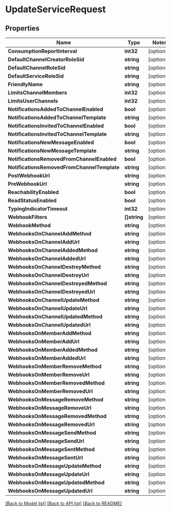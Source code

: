 # UpdateServiceRequest

## Properties
Name | Type | Notes
------------ | ------------- | -------------
**ConsumptionReportInterval** | **int32** | [optional] 
**DefaultChannelCreatorRoleSid** | **string** | [optional] 
**DefaultChannelRoleSid** | **string** | [optional] 
**DefaultServiceRoleSid** | **string** | [optional] 
**FriendlyName** | **string** | [optional] 
**LimitsChannelMembers** | **int32** | [optional] 
**LimitsUserChannels** | **int32** | [optional] 
**NotificationsAddedToChannelEnabled** | **bool** | [optional] 
**NotificationsAddedToChannelTemplate** | **string** | [optional] 
**NotificationsInvitedToChannelEnabled** | **bool** | [optional] 
**NotificationsInvitedToChannelTemplate** | **string** | [optional] 
**NotificationsNewMessageEnabled** | **bool** | [optional] 
**NotificationsNewMessageTemplate** | **string** | [optional] 
**NotificationsRemovedFromChannelEnabled** | **bool** | [optional] 
**NotificationsRemovedFromChannelTemplate** | **string** | [optional] 
**PostWebhookUrl** | **string** | [optional] 
**PreWebhookUrl** | **string** | [optional] 
**ReachabilityEnabled** | **bool** | [optional] 
**ReadStatusEnabled** | **bool** | [optional] 
**TypingIndicatorTimeout** | **int32** | [optional] 
**WebhookFilters** | **[]string** | [optional] 
**WebhookMethod** | **string** | [optional] 
**WebhooksOnChannelAddMethod** | **string** | [optional] 
**WebhooksOnChannelAddUrl** | **string** | [optional] 
**WebhooksOnChannelAddedMethod** | **string** | [optional] 
**WebhooksOnChannelAddedUrl** | **string** | [optional] 
**WebhooksOnChannelDestroyMethod** | **string** | [optional] 
**WebhooksOnChannelDestroyUrl** | **string** | [optional] 
**WebhooksOnChannelDestroyedMethod** | **string** | [optional] 
**WebhooksOnChannelDestroyedUrl** | **string** | [optional] 
**WebhooksOnChannelUpdateMethod** | **string** | [optional] 
**WebhooksOnChannelUpdateUrl** | **string** | [optional] 
**WebhooksOnChannelUpdatedMethod** | **string** | [optional] 
**WebhooksOnChannelUpdatedUrl** | **string** | [optional] 
**WebhooksOnMemberAddMethod** | **string** | [optional] 
**WebhooksOnMemberAddUrl** | **string** | [optional] 
**WebhooksOnMemberAddedMethod** | **string** | [optional] 
**WebhooksOnMemberAddedUrl** | **string** | [optional] 
**WebhooksOnMemberRemoveMethod** | **string** | [optional] 
**WebhooksOnMemberRemoveUrl** | **string** | [optional] 
**WebhooksOnMemberRemovedMethod** | **string** | [optional] 
**WebhooksOnMemberRemovedUrl** | **string** | [optional] 
**WebhooksOnMessageRemoveMethod** | **string** | [optional] 
**WebhooksOnMessageRemoveUrl** | **string** | [optional] 
**WebhooksOnMessageRemovedMethod** | **string** | [optional] 
**WebhooksOnMessageRemovedUrl** | **string** | [optional] 
**WebhooksOnMessageSendMethod** | **string** | [optional] 
**WebhooksOnMessageSendUrl** | **string** | [optional] 
**WebhooksOnMessageSentMethod** | **string** | [optional] 
**WebhooksOnMessageSentUrl** | **string** | [optional] 
**WebhooksOnMessageUpdateMethod** | **string** | [optional] 
**WebhooksOnMessageUpdateUrl** | **string** | [optional] 
**WebhooksOnMessageUpdatedMethod** | **string** | [optional] 
**WebhooksOnMessageUpdatedUrl** | **string** | [optional] 

[[Back to Model list]](../README.md#documentation-for-models) [[Back to API list]](../README.md#documentation-for-api-endpoints) [[Back to README]](../README.md)


